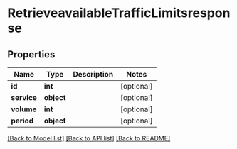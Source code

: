 # RetrieveavailableTrafficLimitsresponse

## Properties
Name | Type | Description | Notes
------------ | ------------- | ------------- | -------------
**id** | **int** |  | [optional] 
**service** | **object** |  | [optional] 
**volume** | **int** |  | [optional] 
**period** | **object** |  | [optional] 

[[Back to Model list]](../../README.md#documentation-for-models) [[Back to API list]](../../README.md#documentation-for-api-endpoints) [[Back to README]](../../README.md)

